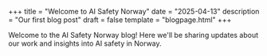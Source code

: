 +++
title = "Welcome to AI Safety Norway"
date = "2025-04-13"
description = "Our first blog post"
draft = false
template = "blogpage.html"
+++

Welcome to the AI Safety Norway blog! Here we'll be sharing updates about our work and insights into AI safety in Norway.
